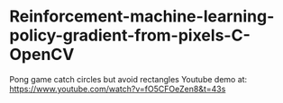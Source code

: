 # Reinforcement-machine-learning-policy-gradient-from-pixels-C-OpenCV
Pong game catch circles but avoid rectangles 
Youtube demo at:
https://www.youtube.com/watch?v=fO5CFOeZen8&t=43s
